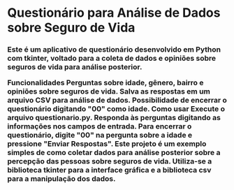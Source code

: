 <h1>Questionário para Análise de Dados sobre Seguro de Vida</h1>

<h3>Este é um aplicativo de questionário desenvolvido em Python com tkinter, voltado 
  para a coleta de dados e opiniões sobre seguros de vida para análise posterior.

Funcionalidades
Perguntas sobre idade, gênero, bairro e opiniões sobre seguros de vida.
Salva as respostas em um arquivo CSV para análise de dados.
Possibilidade de encerrar o questionário digitando "00" como idade.
Como usar
Execute o arquivo questionario.py.
Responda às perguntas digitando as informações nos campos de entrada.
Para encerrar o questionário, digite "00" na pergunta sobre a idade e pressione "Enviar Respostas".
Este projeto é um exemplo simples de como coletar dados para análise posterior sobre a percepção das 
pessoas sobre seguros de vida. Utiliza-se a biblioteca tkinter para a interface gráfica e a biblioteca csv 
para a manipulação dos dados.</h3>
